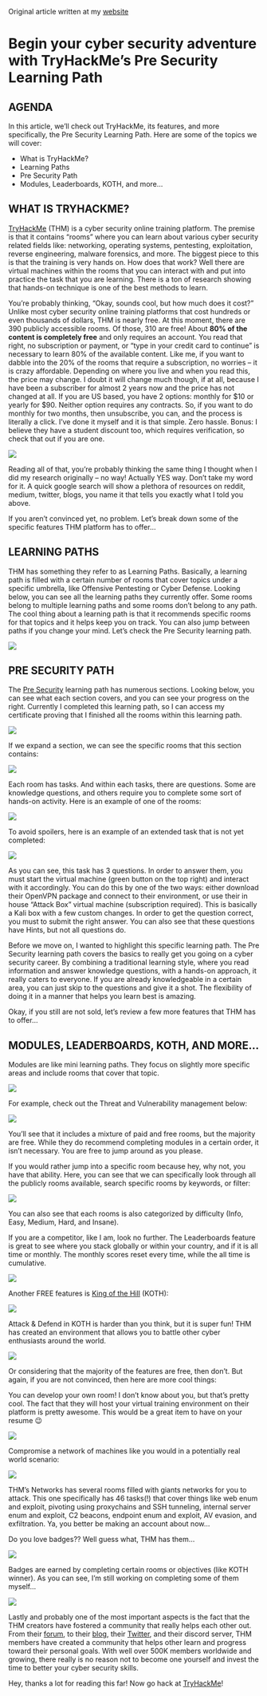Original article written at my <a href="https://4o4n0tf0und.tech/?p=45">website</a>

<h1>Begin your cyber security adventure with TryHackMe’s Pre Security Learning Path</h1>

<h2>AGENDA</h2>

<p>In this article, we’ll check out TryHackMe, its features, and more specifically, the Pre Security Learning Path. Here are some of the topics we will cover:</p>

<ul>
  <li>What is TryHackMe?</li>
  <li>Learning Paths</li>
  <li>Pre Security Path</li>
  <li>Modules, Leaderboards, KOTH, and more…</li>
</ul>

<h2>WHAT IS TRYHACKME?</h2>

<p><a href="https://tryhackme.com/">TryHackMe</a> (THM) is a cyber security online training platform. The premise is that it contains “rooms” where you can learn about various cyber security related fields like: networking, operating systems, pentesting, exploitation, reverse engineering, malware forensics, and more. The biggest piece to this is that the training is very hands on. How does that work? Well there are virtual machines within the rooms that you can interact with and put into practice the task that you are learning. There is a ton of research showing that hands-on technique is one of the best methods to learn.</p>

<p>You’re probably thinking, “Okay, sounds cool, but how much does it cost?” Unlike most cyber security online training platforms that cost hundreds or even thousands of dollars, THM is nearly free. At this moment, there are 390 publicly accessible rooms. Of those, 310 are free! About <b>80% of the content is completely free</b> and only requires an account. You read that right, no subscription or payment, or “type in your credit card to continue” is necessary to learn 80% of the available content. Like me, if you want to dabble into the 20% of the rooms that require a subscription, no worries – it is crazy affordable. Depending on where you live and when you read this, the price may change. I doubt it will change much though, if at all, because I have been a subscriber for almost 2 years now and the price has not changed at all. If you are US based, you have 2 options: monthly for $10 or yearly for $90. Neither option requires any contracts. So, if you want to do monthly for two months, then unsubscribe, you can, and the process is literally a click. I’ve done it myself and it is that simple. Zero hassle. Bonus: I believe they have a student discount too, which requires verification, so check that out if you are one.</p>

<img src="https://raw.githubusercontent.com/derp-Dude/writeups/main/image_yeah_right.png">

<p>Reading all of that, you’re probably thinking the same thing I thought when I did my research originally – no way! Actually YES way. Don’t take my word for it. A quick google search will show a plethora of resources on reddit, medium, twitter, blogs, you name it that tells you exactly what I told you above.</p>

<p>If you aren’t convinced yet, no problem. Let’s break down some of the specific features THM platform has to offer…</p>

<h2>LEARNING PATHS</h2>

<p>THM has something they refer to as Learning Paths. Basically, a learning path is filled with a certain number of rooms that cover topics under a specific umbrella, like Offensive Pentesting or Cyber Defense. Looking below, you can see all the learning paths they currently offer. Some rooms belong to multiple learning paths and some rooms don’t belong to any path. The cool thing about a learning path is that it recommends specific rooms for that topics and it helps keep you on track. You can also jump between paths if you change your mind. Let’s check the Pre Security learning path.</p>

<img src="https://raw.githubusercontent.com/derp-Dude/writeups/main/image_learning_paths.png">

<h2>PRE SECURITY PATH</h2>

<p>The <a href="https://tryhackme.com/path/outline/presecurity">Pre Security</a> learning path has numerous sections. Looking below, you can see what each section covers, and you can see your progress on the right. Currently I completed this learning path, so I can access my certificate proving that I finished all the rooms within this learning path.</p>

<img src="https://raw.githubusercontent.com/derp-Dude/writeups/main/image_pre_security.png">

<p>If we expand a section, we can see the specific rooms that this section contains:</p>

<img src="https://raw.githubusercontent.com/derp-Dude/writeups/main/image_pre_security_modules.png">

<p>Each room has tasks. And within each tasks, there are questions. Some are knowledge questions, and others require you to complete some sort of hands-on activity. Here is an example of one of the rooms:</p>

<img src="https://raw.githubusercontent.com/derp-Dude/writeups/main/image_room_tasks.png">

<p>To avoid spoilers, here is an example of an extended task that is not yet completed:</p>

<img src="https://raw.githubusercontent.com/derp-Dude/writeups/main/image_tasks_breakdown.png">

<p>As you can see, this task has 3 questions. In order to answer them, you must start the virtual machine (green button on the top right) and interact with it accordingly. You can do this by one of the two ways: either download their OpenVPN package and connect to their environment, or use their in house “Attack Box” virtual machine (subscription required). This is basically a Kali box with a few custom changes. In order to get the question correct, you must to submit the right answer. You can also see that these questions have Hints, but not all questions do.</p>

<p>Before we move on, I wanted to highlight this specific learning path. The Pre Security learning path covers the basics to really get you going on a cyber security career. By combining a traditional learning style, where you read information and answer knowledge questions, with a hands-on approach, it really caters to everyone. If you are already knowledgeable in a certain area, you can just skip to the questions and give it a shot. The flexibility of doing it in a manner that helps you learn best is amazing.</p>

<p>Okay, if you still are not sold, let’s review a few more features that THM has to offer…</p>

<h2>MODULES, LEADERBOARDS, KOTH, AND MORE…</h2>

<p>Modules are like mini learning paths. They focus on slightly more specific areas and include rooms that cover that topic.</p>

<img src="https://raw.githubusercontent.com/derp-Dude/writeups/main/image_modules.png">

<p>For example, check out the Threat and Vulnerability management below:</p>

<img src="https://raw.githubusercontent.com/derp-Dude/writeups/main/image_module_breakdown.png">

<p>You’ll see that it includes a mixture of paid and free rooms, but the majority are free. While they do recommend completing modules in a certain order, it isn’t necessary. You are free to jump around as you please.</p>

<p>If you would rather jump into a specific room because hey, why not, you have that ability. Here, you can see that we can specifically look through all the publicly rooms available, search specific rooms by keywords, or filter:</p>

<img src="https://raw.githubusercontent.com/derp-Dude/writeups/main/image_search.png">

<p>You can also see that each rooms is also categorized by difficulty (Info, Easy, Medium, Hard, and Insane).</p>

<p>If you are a competitor, like I am, look no further. The Leaderboards feature is great to see where you stack globally or within your country, and if it is all time or monthly. The monthly scores reset every time, while the all time is cumulative.</p>

<img src="https://raw.githubusercontent.com/derp-Dude/writeups/main/image_leaderboards.png">

<p>Another FREE features is <a href="https://tryhackme.com/games/koth">King of the Hill</a> (KOTH):</p>

<img src="https://raw.githubusercontent.com/derp-Dude/writeups/main/image_koth.png">

<p>Attack & Defend in KOTH is harder than you think, but it is super fun! THM has created an environment that allows you to battle other cyber enthusiasts around the world.</p>

<img src="https://raw.githubusercontent.com/derp-Dude/writeups/main/image_take_my_money.png">

<p>Or considering that the majority of the features are free, then don’t. But again, if you are not convinced, then here are more cool things:</p>

<p>You can develop your own room! I don’t know about you, but that’s pretty cool. The fact that they will host your virtual training environment on their platform is pretty awesome. This would be a great item to have on your resume 😉</p>

<img src="https://raw.githubusercontent.com/derp-Dude/writeups/main/image_develop_rooms.png">

<p>Compromise a network of machines like you would in a potentially real world scenario:</p>

<img src="https://raw.githubusercontent.com/derp-Dude/writeups/main/image_wreath.png">

<p>THM’s Networks has several rooms filled with giants networks for you to attack. This one specifically has 46 tasks(!) that cover things like web enum and exploit, pivoting using proxychains and SSH tunneling, internal server enum and exploit, C2 beacons, endpoint enum and exploit, AV evasion, and exfiltration. Ya, you better be making an account about now…</p>

<p>Do you love badges?? Well guess what, THM has them…</p>

<img src="https://raw.githubusercontent.com/derp-Dude/writeups/main/image_everyone_gets.png">

<p>Badges are earned by completing certain rooms or objectives (like KOTH winner). As you can see, I’m still working on completing some of them myself…</p>

<img src="https://raw.githubusercontent.com/derp-Dude/writeups/main/image_badges.png">

<p>Lastly and probably one of the most important aspects is the fact that the THM creators have fostered a community that really helps each other out. From their <a href="https://tryhackme.com/forum/">forum</a>, to their <a href="https://blog.tryhackme.com/">blog</a>, their <a href="https://twitter.com/RealTryHackMe">Twitter</a>, and their discord server, THM members have created a community that helps other learn and progress toward their personal goals. With well over 500K members worldwide and growing, there really is no reason not to become one yourself and invest the time to better your cyber security skills.</p>

<p>Hey, thanks a lot for reading this far! Now go hack at <a href="https://tryhackme.com/dashboard">TryHackMe</a>!</p>
